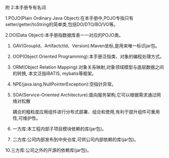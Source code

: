 附 2:本手册专有名词

1.POJO\(Plain Ordinary Java Object\):在本手册中,POJO专指只有setter/getter/toString的简单类,包括DO/DTO/BO/VO等。

2.DO\(Data Object\):本手册指数据库表一一对应的POJO类。

1. GAV\(GroupId、ArtifactctId、Version\):Maven坐标,是用来唯一标识jar包。

2. OOP\(Object Oriented Programming\):本手册泛指类、对象的编程处理方式。

3. ORM\(Object Relation Mapping\):对象关系映射,对象领域模型与底层数据之间的转换, 本文泛指iBATIS, mybatis等框架。

4. NPE\(java.lang.NullPointerException\):空指针异常。

5. SOA\(Service-Oriented Architecture\):面向服务架构,它可以根据需求通过网络对松散

   耦合的粗粒度应用组件进行分布式部署、组合和使用,有利于提升组件可重用性,可维护性。

6. 一方库:本工程内部子项目模块依赖的库\(jar包\)。

7. 二方库:公司内部发布到中央仓库,可供公司内部依赖的库\(jar包\)。

10.三方库:公司之外的开源的依赖库\(jar包\)。

